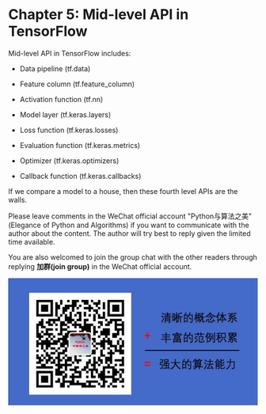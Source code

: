 # Chapter 5: Mid-level API in TensorFlow

Mid-level API in TensorFlow includes:

* Data pipeline (tf.data)

* Feature column (tf.feature_column)

* Activation function (tf.nn)

* Model layer (tf.keras.layers)

* Loss function (tf.keras.losses)

* Evaluation function (tf.keras.metrics)

* Optimizer (tf.keras.optimizers)

* Callback function (tf.keras.callbacks)

If we compare a model to a house, then these fourth level APIs are the walls.


Please leave comments in the WeChat official account "Python与算法之美" (Elegance of Python and Algorithms) if you want to communicate with the author about the content. The author will try best to reply given the limited time available.

You are also welcomed to join the group chat with the other readers through replying **加群(join group)** in the WeChat official account.

![image.png](./data/Python与算法之美logo.jpg)

```python

```
